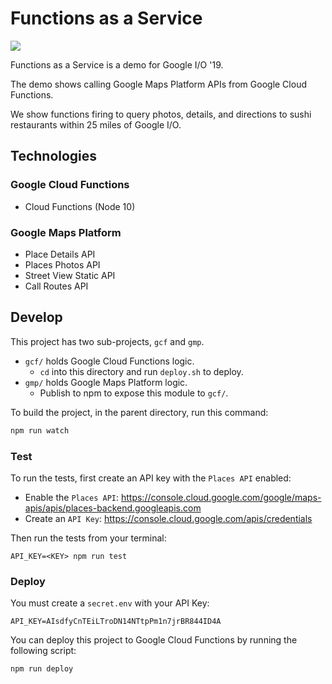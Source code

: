 # Functions as a Service

![](https://user-images.githubusercontent.com/744973/56170578-e5675b80-5f96-11e9-9ffe-9492512a0586.png)

Functions as a Service is a demo for Google I/O '19.

The demo shows calling Google Maps Platform APIs from Google Cloud Functions.

We show functions firing to query photos, details, and directions to sushi restaurants within 25 miles of Google I/O.

## Technologies

### Google Cloud Functions

- Cloud Functions (Node 10)

### Google Maps Platform

- Place Details API
- Places Photos API
- Street View Static API
- Call Routes API

## Develop

This project has two sub-projects, `gcf` and `gmp`.

- `gcf/` holds Google Cloud Functions logic.
  - `cd` into this directory and run `deploy.sh` to deploy.
- `gmp/` holds Google Maps Platform logic.
  - Publish to npm to expose this module to `gcf/`.

To build the project, in the parent directory, run this command:

```sh
npm run watch
```

### Test

To run the tests, first create an API key with the `Places API` enabled:

- Enable the `Places API`: https://console.cloud.google.com/google/maps-apis/apis/places-backend.googleapis.com
- Create an `API Key`: https://console.cloud.google.com/apis/credentials

Then run the tests from your terminal:

```
API_KEY=<KEY> npm run test
```

### Deploy

You must create a `secret.env` with your API Key:

```env
API_KEY=AIsdfyCnTEiLTroDN14NTtpPm1n7jrBR844ID4A
```

You can deploy this project to Google Cloud Functions by running the following script:

```sh
npm run deploy
```